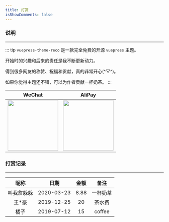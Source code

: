 ```yaml
---
title: 打赏
isShowComments: false
---
```


### 说明

<hr />

::: tip
`vuepress-theme-reco` 是一款完全免费的开源 `vuepress` 主题。

开始时的兴趣和后来的责任是我不断更新动力。

得到很多网友的称赞、祝福和贡献，真的非常开心(^▽^)。

如果你觉得主题还不错，可以为作者贡献一杯奶茶。
:::

|WeChat|AliPay|
|-|-|
|<img style="width: 160px" src="/wechat.png" />|<img style="width: 160px" src="/alipay.png" />|

### 打赏记录

<hr/>

|昵称|日期|金额|备注|
|:-:|:-:|:-:|:-:|
|叫我詹躲躲|2020-03-23|8.88|一杯奶茶|
|王*豪|2019-12-25|20|茶水费|
|橘子|2019-07-12|15|coffee|